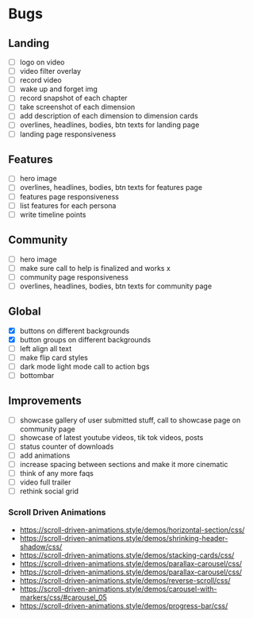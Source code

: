 # Bugs

## Landing

- [ ] logo on video
- [ ] video filter overlay
- [ ] record video
- [ ] wake up and forget img
- [ ] record snapshot of each chapter
- [ ] take screenshot of each dimension
- [ ] add description of each dimension to dimension cards
- [ ] overlines, headlines, bodies, btn texts for landing page
- [ ] landing page responsiveness

## Features

- [ ] hero image
- [ ] overlines, headlines, bodies, btn texts for features page
- [ ] features page responsiveness
- [ ] list features for each persona
- [ ] write timeline points

## Community

- [ ] hero image
- [ ] make sure call to help is finalized and works x
- [ ] community page responsiveness
- [ ] overlines, headlines, bodies, btn texts for community page

## Global

- [x] buttons on different backgrounds
- [x] button groups on different backgrounds
- [ ] left align all text
- [ ] make flip card styles
- [ ] dark mode light mode call to action bgs
- [ ] bottombar

## Improvements

- [ ] showcase gallery of user submitted stuff, call to showcase page on community page
- [ ] showcase of latest youtube videos, tik tok videos, posts
- [ ] status counter of downloads
- [ ] add animations
- [ ] increase spacing between sections and make it more cinematic
- [ ] think of any more faqs
- [ ] video full trailer
- [ ] rethink social grid

### Scroll Driven Animations

- https://scroll-driven-animations.style/demos/horizontal-section/css/
- https://scroll-driven-animations.style/demos/shrinking-header-shadow/css/
- https://scroll-driven-animations.style/demos/stacking-cards/css/
- https://scroll-driven-animations.style/demos/parallax-carousel/css/
- https://scroll-driven-animations.style/demos/parallax-carousel/css/
- https://scroll-driven-animations.style/demos/reverse-scroll/css/
- https://scroll-driven-animations.style/demos/carousel-with-markers/css/#carousel_05
- https://scroll-driven-animations.style/demos/progress-bar/css/
